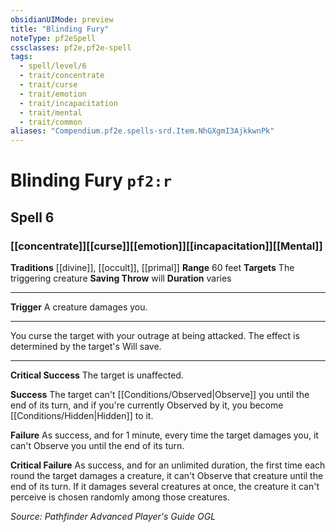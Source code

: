 ```yaml
---
obsidianUIMode: preview
title: "Blinding Fury"
noteType: pf2eSpell
cssclasses: pf2e,pf2e-spell
tags:
  - spell/level/6
  - trait/concentrate
  - trait/curse
  - trait/emotion
  - trait/incapacitation
  - trait/mental
  - trait/common
aliases: "Compendium.pf2e.spells-srd.Item.NhGXgmI3AjkkwnPk" 
---
```

# Blinding Fury  `pf2:r`  
## Spell 6
### [[concentrate]][[curse]][[emotion]][[incapacitation]][[Mental]]
**Traditions** [[divine]], [[occult]], [[primal]]
**Range** 60 feet
**Targets** The triggering creature
**Saving Throw**  will
**Duration** varies
* * * 
**Trigger** A creature damages you.

* * *

You curse the target with your outrage at being attacked. The effect is determined by the target's Will save.

* * *

**Critical Success** The target is unaffected.

**Success** The target can't [[Conditions/Observed|Observe]] you until the end of its turn, and if you're currently Observed by it, you become [[Conditions/Hidden|Hidden]] to it.

**Failure** As success, and for 1 minute, every time the target damages you, it can't Observe you until the end of its turn.

**Critical Failure** As success, and for an unlimited duration, the first time each round the target damages a creature, it can't Observe that creature until the end of its turn. If it damages several creatures at once, the creature it can't perceive is chosen randomly among those creatures.

*Source: Pathfinder Advanced Player's Guide*
*OGL*